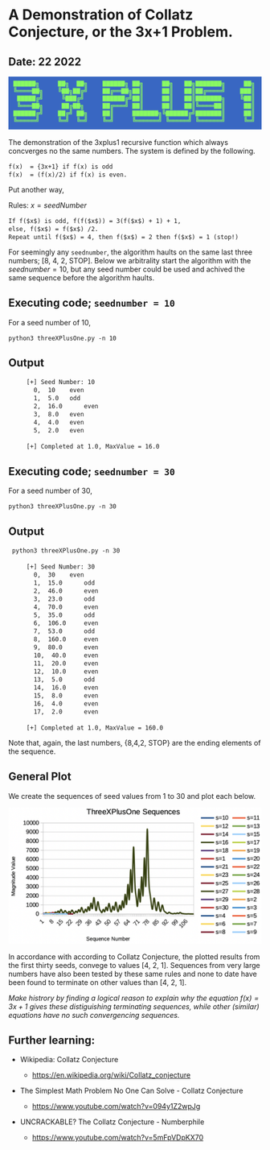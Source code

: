 # A Demonstration of Collatz Conjecture, or the 3x+1 Problem.

## Date: 22 2022

![graphics/3xplus1.png](graphics/3xplus1.png)

The demonstration of the 3xplus1 recursive function which always concverges no the same numbers. The system is defined by the following.

```
f(x)  = {3x+1} if f(x) is odd
f(x)  = (f(x)/2) if f(x) is even.
```

Put another way, 

Rules: $x = seedNumber$

    If f($x$) is odd, f(f($x$)) = 3(f($x$) + 1) + 1,
    else, f($x$) = f($x$) /2.
    Repeat until f($x$) = 4, then f($x$) = 2 then f($x$) = 1 (stop!)


For seemingly any `seednumber`, the algorithm haults on the same last three numbers; [8, 4, 2, STOP]. Below we arbitrality start the algorithm with the $seednumber = 10$, but any seed number could be used and achived the same sequence before the algorithm haults.   

## Executing code; `seednumber = 10`
For a seed number of 10, 
```
python3 threeXPlusOne.py -n 10
```
## Output
```
	 [+] Seed Number: 10
	   0,  10 	 even
	   1,  5.0 	 odd
	   2,  16.0 	 even
	   3,  8.0 	 even
	   4,  4.0 	 even
	   5,  2.0 	 even

	 [+] Completed at 1.0, MaxValue = 16.0
```

## Executing code; `seednumber = 30`
For a seed number of 30, 
```
python3 threeXPlusOne.py -n 30
```
## Output
```
 python3 threeXPlusOne.py -n 30

	 [+] Seed Number: 30
	   0,  30 	 even
	   1,  15.0 	 odd
	   2,  46.0 	 even
	   3,  23.0 	 odd
	   4,  70.0 	 even
	   5,  35.0 	 odd
	   6,  106.0 	 even
	   7,  53.0 	 odd
	   8,  160.0 	 even
	   9,  80.0 	 even
	   10,  40.0 	 even
	   11,  20.0 	 even
	   12,  10.0 	 even
	   13,  5.0 	 odd
	   14,  16.0 	 even
	   15,  8.0 	 even
	   16,  4.0 	 even
	   17,  2.0 	 even

	 [+] Completed at 1.0, MaxValue = 160.0
```
Note that, again, the last numbers, {8,4,2, STOP} are the ending elements of the sequence.

## General Plot

We create the sequences of seed values from 1 to 30 and plot each below.

![graphics/plot_30.png](graphics/plot_30.png)

In accordance with according to Collatz Conjecture, the plotted results from the first thirty seeds, convege to values [4, 2, 1]. Sequences from very large numbers have also been tested by these same rules and none to date have been found to terminate on other values than [4, 2, 1].

_Make histrory by finding a logical reason to explain why the equation $f(x) = 3x+1$ gives these distiguishing terminating sequences, while other (similar) equations have no such convergencing sequences._

## Further learning: 

* Wikipedia: Collatz Conjecture
  + https://en.wikipedia.org/wiki/Collatz_conjecture

* The Simplest Math Problem No One Can Solve - Collatz Conjecture
  + https://www.youtube.com/watch?v=094y1Z2wpJg

* UNCRACKABLE? The Collatz Conjecture - Numberphile
  + https://www.youtube.com/watch?v=5mFpVDpKX70
